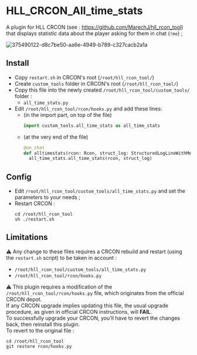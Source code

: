 # HLL_CRCON_All_time_stats

A plugin for HLL CRCON (see : https://github.com/MarechJ/hll_rcon_tool) that displays statistic data about the player asking for them in chat (`!me`) ;

![375490122-d8c7be50-aa6e-4949-b789-c327cacb2a1a](https://github.com/user-attachments/assets/4e9105d9-f87b-40e9-a489-da74cbb8f267)

## Install
- Copy `restart.sh` in CRCON's root (`/root/hll_rcon_tool/`)
- Create `custom_tools` folder in CRCON's root (`/root/hll_rcon_tool/`)
- Copy this file into the newly created `/root/hll_rcon_tool/custom_tools/` folder :
  - `all_time_stats.py`
- Edit `/root/hll_rcon_tool/rcon/hooks.py` and add these lines:
  - (in the import part, on top of the file)
    ```python
    import custom_tools.all_time_stats as all_time_stats
    ```
  - (at the very end of the file)
    ```python
    @on_chat
    def alltimestats(rcon: Rcon, struct_log: StructuredLogLineWithMetaData):
      all_time_stats.all_time_stats(rcon, struct_log)
    ```

## Config
- Edit `/root/hll_rcon_tool/custom_tools/all_time_stats.py` and set the parameters to your needs ;
- Restart CRCON :
  ```shell
  cd /root/hll_rcon_tool
  sh ./restart.sh
  ```

## Limitations
⚠️ Any change to these files requires a CRCON rebuild and restart (using the `restart.sh` script) to be taken in account :
- `/root/hll_rcon_tool/custom_tools/all_time_stats.py`
- `/root/hll_rcon_tool/rcon/hooks.py`

⚠️ This plugin requires a modification of the `/root/hll_rcon_tool/rcon/hooks.py` file, which originates from the official CRCON depot.  
If any CRCON upgrade implies updating this file, the usual upgrade procedure, as given in official CRCON instructions, will **FAIL**.  
To successfully upgrade your CRCON, you'll have to revert the changes back, then reinstall this plugin.  
To revert to the original file :  
```shell
cd /root/hll_rcon_tool
git restore rcon/hooks.py
```
